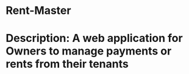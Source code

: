 # Rent-Master
# Description: A web application for Owners to manage payments or rents from their tenants

